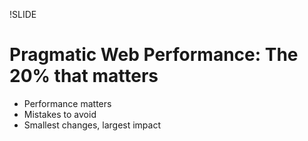 !SLIDE
# Pragmatic Web Performance: The 20% that matters

* Performance matters
* Mistakes to avoid
* Smallest changes, largest impact
